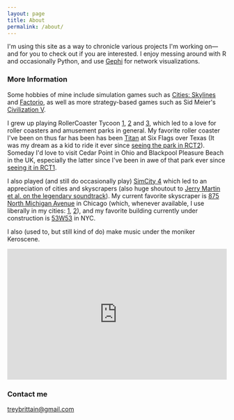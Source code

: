 ```yaml
---
layout: page
title: About
permalink: /about/
---
```


I'm using this site as a way to chronicle various projects I'm working on—and for you to check out if you are interested.
I enjoy messing around with R and occasionally Python, and use [Gephi](https://gephi.org) for network visualizations.
### More Information

Some hobbies of mine include simulation games such as [Cities: Skylines](https://store.steampowered.com/app/255710/Cities_Skylines/) 
and [Factorio](https://store.steampowered.com/app/427520/Factorio/), as well as more strategy-based games such as Sid Meier's [Civilization V](https://store.steampowered.com/app/8930/Sid_Meiers_Civilization_V/).

I grew up playing RollerCoaster Tycoon [1](https://store.steampowered.com/app/285310/RollerCoaster_Tycoon_Deluxe/), [2](https://store.steampowered.com/app/285330/RollerCoaster_Tycoon_2_Triple_Thrill_Pack/) and [3](https://store.steampowered.com/app/2700/RollerCoaster_Tycoon_3_Platinum/), which led to a love for roller coasters and amusement parks in general. 
My favorite roller coaster I've been on thus far has been has been [Titan](https://guidetosfot.com/rides/titan/) at Six Flags over Texas (It was my dream as a kid to ride it ever since [seeing the park in RCT2](https://i.imgur.com/dIzYfJH.png)).
Someday I'd love to visit Cedar Point in Ohio and Blackpool Pleasure Beach in the UK, especially the latter since I've been in awe of that park ever since [seeing it in RCT1](https://i.ytimg.com/vi/7hRMGRZYQ-k/maxresdefault.jpg).

I also played (and still do occasionally play) [SimCity 4](https://store.steampowered.com/app/24780/SimCity_4_Deluxe_Edition/) which led to an appreciation of cities and skyscrapers (also huge shoutout to [Jerry Martin et al. on the legendary soundtrack](https://open.spotify.com/album/0V8y2gduUGML5uXwliLnsm?si=NbLV1tP0SfiTfAZ1dfo-Kw)). My current favorite skyscraper is [875 North Michigan Avenue](https://en.wikipedia.org/wiki/875_North_Michigan_Avenue) in Chicago (which, whenever available, I use liberally in my cities: [1](https://steamuserimages-a.akamaihd.net/ugc/943959514081091581/DC9383273B2203D91CEFA7FB323CA3A53A7E52A3/), [2](https://steamuserimages-a.akamaihd.net/ugc/916926747125711946/7B964F33C6DC77B71159453425F3169CCA83CFC4/)), and my favorite building currently under construction is [53W53](https://en.wikipedia.org/wiki/53W53) in NYC.

I also (used to, but still kind of do) make music under the moniker Keroscene.
 
 <dl>
<iframe width="100%" height="300" scrolling="no" frameborder="no" allow="autoplay" src="https://w.soundcloud.com/player/?url=https%3A//api.soundcloud.com/users/36079420&color=%23ff5500&auto_play=false&hide_related=false&show_comments=true&show_user=true&show_reposts=false&show_teaser=true&visual=true"></iframe>
</dl>

### Contact me

[treybrittain@gmail.com](mailto:treybrittain@gmail.com)